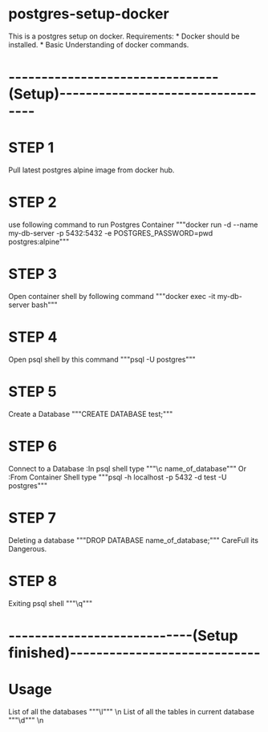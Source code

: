 # postgres-setup-docker
This is a postgres setup on docker.
  Requirements:
         * Docker should be installed.
         * Basic Understanding of docker commands.

# --------------------------------(Setup)----------------------------------

# STEP 1
Pull latest postgres alpine image from docker hub.

# STEP 2
use following command to run Postgres Container
"""docker run -d --name my-db-server -p 5432:5432 -e POSTGRES_PASSWORD=pwd postgres:alpine"""

# STEP 3
Open container shell by following command
"""docker exec -it my-db-server bash"""

# STEP 4
Open psql shell by this command
"""psql -U postgres"""

# STEP 5
Create a Database
"""CREATE DATABASE test;"""

# STEP 6
Connect to a Database
 :In psql shell type
    """\c name_of_database"""
Or
 :From Container Shell type
    """psql -h localhost -p 5432 -d test -U postgres"""

# STEP 7
Deleting a database
"""DROP DATABASE name_of_database;"""
CareFull its Dangerous.

# STEP 8
Exiting psql shell 
"""\q"""

# ----------------------------(Setup finished)-----------------------------

# Usage 

List of all the databases """\l""" \n
List of all the tables in current database """\d""" \n

